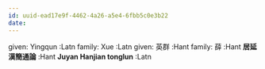 ```yaml
---
id: uuid-ead17e9f-4462-4a26-a5e4-6fbb5c0e3b22
date: 
---
```


given: Yingqun :Latn
family: Xue :Latn
given: 英群 :Hant
family: 薛 :Hant
**居延漢簡通論** :Hant
**Juyan Hanjian tonglun** :Latn